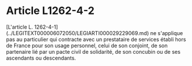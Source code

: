 # Article L1262-4-2

<p align="left">
  [L'article L. 1262-4-1](../LEGITEXT000006072050/LEGIARTI000029229069.md) ne s'applique pas au particulier qui contracte avec un prestataire de services établi hors de France pour son usage personnel, celui de son conjoint, de son partenaire lié par un pacte civil de solidarité, de son concubin ou de ses ascendants ou descendants.
</p>